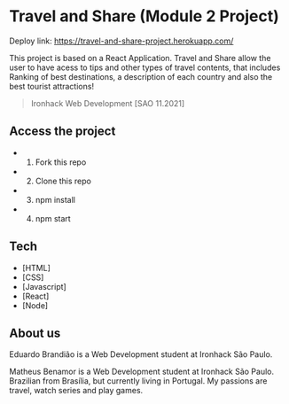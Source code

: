 # Travel and Share (Module 2 Project)
Deploy link: https://travel-and-share-project.herokuapp.com/

This project is based on a React Application. Travel and Share allow the user to have acess to tips and other types of travel contents, that includes Ranking of best destinations, a description of each country and also the best tourist attractions!

> Ironhack 
>Web Development
> [SAO 11.2021]

## Access the project
- 1. Fork this repo
- 2. Clone this repo
- 3. npm install
- 4. npm start

## Tech

- [HTML] 
- [CSS]
- [Javascript] 
- [React]
- [Node]

## About us
Eduardo Brandião is a Web Development student at Ironhack São Paulo.

Matheus Benamor is a Web Development student at Ironhack São Paulo. Brazilian from Brasília, but currently living in Portugal. My passions are travel, watch series and play games.
